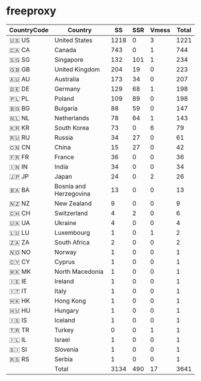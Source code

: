 # freeproxy

|CountryCode|Country|SS|SSR|Vmess|Total|
|  ----  | ----  |  ----  | ----  |  ----  | ----  |
|🇺🇸 US|United States|1218|0|3|1221|
|🇨🇦 CA|Canada|743|0|1|744|
|🇸🇬 SG|Singapore|132|101|1|234|
|🇬🇧 GB|United Kingdom|204|19|0|223|
|🇦🇺 AU|Australia|173|34|0|207|
|🇩🇪 DE|Germany|129|68|1|198|
|🇵🇱 PL|Poland|109|89|0|198|
|🇧🇬 BG|Bulgaria|88|59|0|147|
|🇳🇱 NL|Netherlands|78|64|1|143|
|🇰🇷 KR|South Korea|73|0|6|79|
|🇷🇺 RU|Russia|34|27|0|61|
|🇨🇳 CN|China|15|27|0|42|
|🇫🇷 FR|France|36|0|0|36|
|🇮🇳 IN|India|34|0|0|34|
|🇯🇵 JP|Japan|24|0|2|26|
|🇧🇦 BA|Bosnia and Herzegovina|13|0|0|13|
|🇳🇿 NZ|New Zealand|9|0|0|9|
|🇨🇭 CH|Switzerland|4|2|0|6|
|🇺🇦 UA|Ukraine|4|0|0|4|
|🇱🇺 LU|Luxembourg|1|0|1|2|
|🇿🇦 ZA|South Africa|2|0|0|2|
|🇳🇴 NO|Norway|1|0|0|1|
|🇨🇾 CY|Cyprus|1|0|0|1|
|🇲🇰 MK|North Macedonia|1|0|0|1|
|🇮🇪 IE|Ireland|1|0|0|1|
|🇮🇹 IT|Italy|1|0|0|1|
|🇭🇰 HK|Hong Kong|1|0|0|1|
|🇭🇺 HU|Hungary|1|0|0|1|
|🇮🇸 IS|Iceland|1|0|0|1|
|🇹🇷 TR|Turkey|0|0|1|1|
|🇮🇱 IL|Israel|1|0|0|1|
|🇸🇮 SI|Slovenia|1|0|0|1|
|🇷🇸 RS|Serbia|1|0|0|1|
||Total|3134|490|17|3641|
